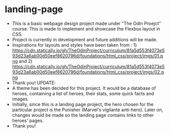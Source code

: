 # landing-page
* This is a basic webpage design project made under "The Odin Proejct" course. This is made to implement and showcase the Flexbox layout in CSS.
* Project is currently in development and future additions will be made.
* Inspirations for layouts and styles have been taken from : 1) https://cdn.statically.io/gh/TheOdinProject/curriculum/81a5d553f4073e593d23a6ab00d50eef8620796d/foundations/html_css/project/imgs/01.png and 2) https://cdn.statically.io/gh/TheOdinProject/curriculum/81a5d553f4073e593d23a6ab00d50eef8620796d/foundations/html_css/project/imgs/02.png
* Thank you!
UPDATE:
* A theme has been decided for this project. It would be a database of heroes, containing a list of heroes, their stats, some quick facts and images. 
* Initially, since this is a landing page project, the hero chosen for the particular project is the Punisher (Marvel's vigilante anti-hero). Later on, changes would be made so the landing page contains links to other heroes' pages.
* Thank you! 